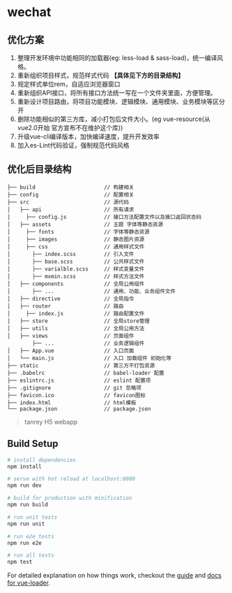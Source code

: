 # wechat

## 优化方案
1) 整理开发环境中功能相同的加载器(eg: less-load & sass-load)，统一编译风格。
2) 重新组织项目样式，规范样式代码 **【具体见下方的目录结构】**
3) 规定样式单位rem，自适应浏览器窗口
4) 重新组织API接口，将所有接口方法统一写在一个文件夹里面，方便管理。
5) 重新设计项目路由，将项目功能模块、逻辑模块、通用模块、业务模块等区分开
6) 删除功能相似的第三方库，减小打包后文件大小。(eg vue-resource(从vue2.0开始 官方宣布不在维护这个库))
7) 升级vue-cli编译版本，加快编译速度，提升开发效率
8) 加入es-Lint代码验证，强制规范代码风格

## 优化后目录结构

```shell
├── build                      // 构建相关  
├── config                     // 配置相关
├── src                        // 源代码
│   ├── api                    // 所有请求
│     ├── config.js            // 接口方法配置文件以及接口返回状态码
│   ├── assets                 // 主题 字体等静态资源
│     ├── fonts                // 字体等静态资源
│     ├── images               // 静态图片资源
│     ├── css                  // 通用样式文件
│       ├── index.scss         // 引入文件
│       ├── base.scss          // 公共样式文件
│       ├── varialble.scss     // 样式变量文件
│       ├── mxmin.scss         // 样式方法文件
│   ├── components             // 全局公用组件
│       ├── ...                // 通用、功能、业务组件文件
│   ├── directive              // 全局指令
│   ├── router                 // 路由
│     ├── index.js             // 路由配置文件
│   ├── store                  // 全局store管理
│   ├── utils                  // 全局公用方法
│   ├── views                  // 页面组件
        ├── ...                // 业务逻辑组件
│   ├── App.vue                // 入口页面
│   └── main.js                // 入口 加载组件 初始化等
├── static                     // 第三方不打包资源
├── .babelrc                   // babel-loader 配置
├── eslintrc.js                // eslint 配置项
├── .gitignore                 // git 忽略项
├── favicon.ico                // favicon图标
├── index.html                 // html模板
└── package.json               // package.json
```
        

> tanrey H5 webapp

## Build Setup

``` bash
# install dependencies
npm install

# serve with hot reload at localhost:8080
npm run dev

# build for production with minification
npm run build

# run unit tests
npm run unit

# run e2e tests
npm run e2e

# run all tests
npm test
```

For detailed explanation on how things work, checkout the [guide](http://vuejs-templates.github.io/webpack/) and [docs for vue-loader](http://vuejs.github.io/vue-loader).
